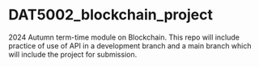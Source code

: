# DAT5002_blockchain_project
2024 Autumn term-time module on Blockchain. This repo will include practice of use of API in a development branch and a main branch which will include the project for submission.
